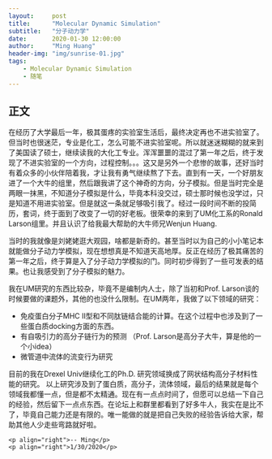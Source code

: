 ```yaml
---
layout:     post
title:      "Molecular Dynamic Simulation"
subtitle:   "分子动力学"
date:       2020-01-30 12:00:00
author:     "Ming Huang"
header-img: "img/sunrise-01.jpg"
tags:
    - Molecular Dynamic Simulation
    - 随笔
---
```


## 正文

  在经历了大学最后一年，极其蛋疼的实验室生活后，最终决定再也不进实验室了。但当时也很迷茫，专业是化工，怎么可能不进实验室呢。所以就迷迷糊糊的就来到了美国读了硕士，继续读我的大化工专业。浑浑噩噩的混过了第一年之后，终于发现了不进实验室的一个方向，过程控制。。。这又是另外一个悲惨的故事，还好当时有着众多的小伙伴陪着我，才让我有勇气继续熬了下去。直到有一天，一个好朋友进了一个大牛的组里，然后跟我讲了这个神奇的方向，分子模拟。但是当时完全是两眼一抹黑，不知道分子模拟是什么，毕竟本科没交过，硕士那时候也没学过，只是知道不用进实验室。但是就这一条就足够吸引我了。经过一段时间不断的投简历，套词，终于面到了改变了一切的好老板。很荣幸的来到了UM化工系的Ronald Larson组里。并且认识了给我最大帮助的大牛师兄Wenjun Huang. 

  当时的我就像是刘姥姥逛大观园，啥都是新奇的。甚至当时以为自己的小小笔记本就能做分子动力学模拟，现在想想真是不知道天高地厚。反正在经历了极其痛苦的第一年之后，终于算是入了分子动力学模拟的门。同时初步得到了一些可发表的结果。也让我感受到了分子模拟的魅力。

  我在UM研究的东西比较杂，毕竟不是编制内人士，除了当初和Prof. Larson谈的时候要做的课题外，其他的也没什么限制。在UM两年，我做了以下领域的研究：
  - 免疫蛋白分子MHC II型和不同肽链结合能的计算。在这个过程中也涉及到了一些蛋白质docking方面的东西。
  - 有自吸引力的高分子链行为的预测 （Prof. Larson是高分子大牛，算是他的一个小idea）
  - 微管道中流体的流变行为研究
  
  目前的我在Drexel Univ继续化工的Ph.D. 研究领域换成了网状结构高分子材料性能的研究。
  以上研究涉及到了蛋白质，高分子，流体领域，最后的结果就是每个领域我都懂一点，但是都不太精通。现在有一点点时间了，但愿可以总结一下自己的经验，然后留下一点点东西。在论坛上和群里都看到了好多牛人，我实在是比不了，毕竟自己能力还是有限的。唯一能做的就是把自己失败的经验告诉给大家，帮助其他人少走些弯路就好啦。

    <p align="right">-- Ming</p>
    <p align="right">1/30/2020</p>

